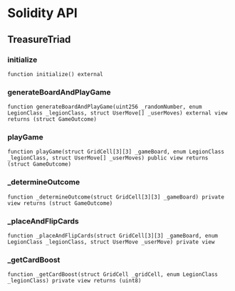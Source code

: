 # Solidity API

## TreasureTriad

### initialize

```solidity
function initialize() external
```

### generateBoardAndPlayGame

```solidity
function generateBoardAndPlayGame(uint256 _randomNumber, enum LegionClass _legionClass, struct UserMove[] _userMoves) external view returns (struct GameOutcome)
```

### playGame

```solidity
function playGame(struct GridCell[3][3] _gameBoard, enum LegionClass _legionClass, struct UserMove[] _userMoves) public view returns (struct GameOutcome)
```

### _determineOutcome

```solidity
function _determineOutcome(struct GridCell[3][3] _gameBoard) private view returns (struct GameOutcome)
```

### _placeAndFlipCards

```solidity
function _placeAndFlipCards(struct GridCell[3][3] _gameBoard, enum LegionClass _legionClass, struct UserMove _userMove) private view
```

### _getCardBoost

```solidity
function _getCardBoost(struct GridCell _gridCell, enum LegionClass _legionClass) private view returns (uint8)
```

